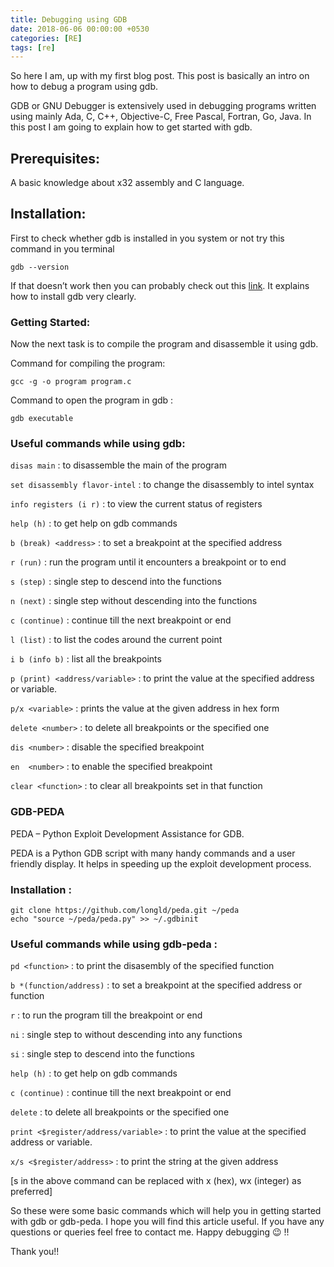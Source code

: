 ```yaml
---
title: Debugging using GDB
date: 2018-06-06 00:00:00 +0530
categories: [RE]
tags: [re]
---
```


So here I am, up with my first blog post. This post is basically an intro on how to debug a program using gdb.

GDB or GNU Debugger is extensively used in debugging programs written using mainly Ada, C, C++, Objective-C, Free Pascal, Fortran, Go, Java. In this post I am going to explain how to get started with gdb.

## Prerequisites:

A basic knowledge about x32 assembly and C language.

## Installation:

First to check whether gdb is installed in you system or not try this command in you terminal


```
gdb --version
```

If that doesn’t work then you can probably check out this [link](https://www.gdbtutorial.com/tutorial/how-install-gdb). It explains how to install gdb very clearly.

### Getting Started:

Now the next task is to compile the program and disassemble it using gdb.

Command for compiling the program:

```
gcc -g -o program program.c
```

Command to open the program in gdb :

```
gdb executable
```

### Useful commands while using gdb:

`disas main` : to disassemble the main of the program

`set disassembly flavor-intel` : to change the disassembly to intel syntax

`info registers (i r)` : to view the current status of registers

`help (h)` : to get help on gdb commands

`b (break) <address>` : to set a breakpoint at the specified address

`r (run)`  : run the program until it encounters a breakpoint or to end 

`s (step)` : single step to descend into the functions

`n (next)` : single step without descending into the functions

`c (continue)` : continue till the next breakpoint or end

`l (list)` : to list the codes around the current point

`i b (info b)` : list all the breakpoints

`p (print) <address/variable>` : to print the value at the specified address or variable.

`p/x <variable>` : prints the value at the given address in hex form

`delete <number>` : to delete all breakpoints or the specified one

`dis <number>`  : disable the specified breakpoint

`en  <number>`  : to enable the specified breakpoint

`clear <function>` : to clear all breakpoints set in that function


### GDB-PEDA

PEDA – Python Exploit Development Assistance for GDB.

PEDA is a Python GDB script with many handy commands and a user friendly display. It helps in speeding up the exploit development process.

### Installation :

```
git clone https://github.com/longld/peda.git ~/peda
echo "source ~/peda/peda.py" >> ~/.gdbinit
```

### Useful commands while using gdb-peda :

`pd <function>` : to print the disasembly of the specified function

`b *(function/address)` : to set a breakpoint at the specified address or function

`r` : to run the program till the breakpoint or end

`ni` : single step to without descending into any functions

`si` : single step to descend into the functions

`help (h)` : to get help on gdb commands

`c (continue)` : continue till the next breakpoint or end

`delete` : to delete all breakpoints or the specified one

`print <$register/address/variable>` : to print the value at the specified address or variable.

`x/s <$register/address>` : to print the string at the given address 

[s in the above command can be replaced with x (hex), wx (integer) as preferred]
 

So these were some basic commands which will help you in getting started with gdb or gdb-peda. I hope you will find this article useful. If you have any questions or queries  feel free to contact me. Happy debugging 😉 !!

Thank you!!

